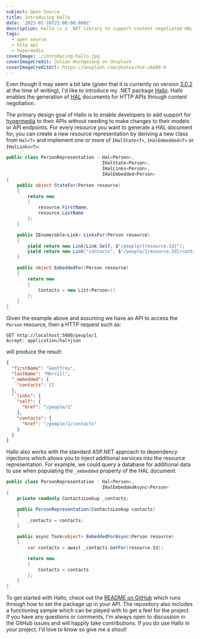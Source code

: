 ```yaml
---
subject: Open Source
title: Introducing Hallo
date: '2023-01-18T21:00:00.000Z'
description: Hallo is a .NET library to support content negotiated HAL responses in ASP.NET APIs
tags:
  - open source
  - http api
  - hypermedia
coverImage: ./introducing-hallo.jpg
coverImageCredit: Julian Hochgesang on Unsplash
coverImageCreditUrl: https://unsplash.com/photos/XnX-vA4B9-0
---
```


Even though it may seem a bit late (given that it is currently on version
[3.0.2](https://www.nuget.org/packages/Hallo/3.0.2) at the time of writing), I'd like to introduce
my .NET package [Hallo](https://github.com/jasonmitchell/hallo). Hallo enables the generation of
[HAL](https://stateless.co/hal_specification.html) documents for HTTP
APIs through content negotiation.

The primary design goal of Hallo is to enable developers to add support for
[hypermedia](https://en.wikipedia.org/wiki/HATEOAS) to their APIs without needing to make changes to
their models or API endpoints. For every resource you want to generate a HAL document for, you can
create a new resource representation by deriving a new class from `Hal<T>` and implement one or more
of `IHalState<T>`, `IHalEmbedded<T>` or `IHalLinks<T>`:

```csharp
public class PersonRepresentation : Hal<Person>,
                                    IHalState<Person>,
                                    IHalLinks<Person>,
                                    IHalEmbedded<Person>
{
    public object StateFor(Person resource)
    {
        return new
        {
            resource.FirstName,
            resource.LastName
        };
    }

    public IEnumerable<Link> LinksFor(Person resource)
    {
        yield return new Link(Link.Self, $"/people/{resource.Id}");
        yield return new Link("contacts", $"/people/{resource.Id}/contacts");
    }

    public object EmbeddedFor(Person resource)
    {
        return new
        {
            Contacts = new List<Person>()
        };
    }
}
```

Given the example above and assuming we have an API to access the `Person` resource, then a HTTP
request such as:

```
GET http://localhost:5000/people/1
Accept: application/hal+json
```

will produce the result:

```json
{
  "firstName": "Geoffrey",
  "lastName": "Merrill",
  "_embedded": {
    "contacts": []
  },
  "_links": {
    "self": {
      "href": "/people/1"
    },
    "contacts": {
      "href": "/people/1/contacts"
    }
  }
}
```

Hallo also works with the standard ASP.NET approach to dependency injections which allows you to inject
additional services into the resource representation. For example, we could query a database for additional
data to use when populating the `_embedded` property of the HAL document:

```csharp
public class PersonRepresentation : Hal<Person>,
                                    IHalEmbeddedAsync<Person>
{
    private readonly ContactsLookup _contacts;

    public PersonRepresentation(ContactsLookup contacts)
    {
        _contacts = contacts;
    }

    public async Task<object> EmbeddedForAsync(Person resource)
    {
        var contacts = await _contacts.GetFor(resource.Id);

        return new
        {
            Contacts = contacts
        };
    }
}
```

To get started with Hallo, check out the
[README on GitHub](https://github.com/jasonmitchell/hallo/blob/master/README.md) which runs through
how to set the package up in your API. The repository also includes a functioning sample which can be
played with to get a feel for the project. If you have any questions or comments, I'm always open to
discussion in the GitHub issues and will happily take contributions. If you do use Hallo in your project,
I'd love to know so give me a shout!
